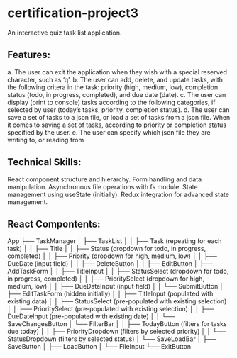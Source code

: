# certification-project3
An interactive quiz task list application.

## Features:

a. The user can exit the application when they wish with a special reserved character, such as ‘q’.
b. The user can add, delete, and update tasks, with the following critera in the task: priority (high, medium, low), completion status (todo, in progress, completed), and due date (date).
c. The user can display (print to console) tasks according to the following categories, if selected by user (today’s tasks, priority, 
completion status).
d. The user can save a set of tasks to a json file, or load a set of tasks from a json file. When it comes to saving a set of tasks, according to priority or completion status specified by the user.
e. The user can specify which json file they are writing to, or reading from


## Technical Skills:
React component structure and hierarchy.
Form handling and data manipulation.
Asynchronous file operations with fs module.
State management using useState (initially).
Redux integration for advanced state management.

## React Compontents:

App
├── TaskManager
│   ├── TaskList
│   │   ├── Task (repeating for each task)
│   │       ├── Title
│   │       ├── Status (dropdown for todo, in progress, completed)
│   │       ├── Priority (dropdown for high, medium, low)
│   │       ├── DueDate (input field)
│   │       ├── DeleteButton
│   │       ├── EditButton
│   ├── AddTaskForm
│   │   ├── TitleInput
│   │   ├── StatusSelect (dropdown for todo, in progress, completed)
│   │   ├── PrioritySelect (dropdown for high, medium, low)
│   │   ├── DueDateInput (input field)
│   │   └── SubmitButton
│   ├── EditTaskForm (hidden initially)
│   │   ├── TitleInput (populated with existing data)
│   │   ├── StatusSelect (pre-populated with existing selection)
│   │   ├── PrioritySelect (pre-populated with existing selection)
│   │   ├── DueDateInput (pre-populated with existing date)
│   │   └── SaveChangesButton
│   └── FilterBar
│   │   ├── TodayButton (filters for tasks due today)
│   │   ├── PriorityDropdown (filters by selected priority)
│   │   └── StatusDropdown (filters by selected status)
│   └── SaveLoadBar
│       ├── SaveButton
│       ├── LoadButton
│       └── FileInput
└── ExitButton
